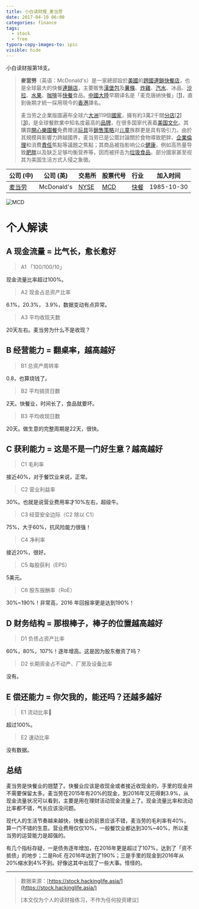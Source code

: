 ```yaml
---
title: 小白读财报_麦当劳
date: 2017-04-10 06:00
categories: finance
tags:
  - stock
  - free
typora-copy-images-to: ipic
visible: hide
---
```


小白读财报第18支。

> **麥當勞**（英语：McDonald's）是一家總部設於[美國](https://www.wikiwand.com/zh/%E7%BE%8E%E5%9C%8B)的[跨國](https://www.wikiwand.com/zh/%E8%B7%A8%E5%9C%8B%E5%85%AC%E5%8F%B8)[連鎖](https://www.wikiwand.com/zh/%E9%80%A3%E9%8E%96%E5%BA%97)[快餐店](https://www.wikiwand.com/zh/%E5%BF%AB%E9%A4%90%E5%BA%97)，也是全球最大的快餐[連鎖店](https://www.wikiwand.com/zh/%E9%80%A3%E9%8E%96%E5%BA%97)，主要販售[漢堡包](https://www.wikiwand.com/zh/%E6%BC%A2%E5%A0%A1%E5%8C%85)及[薯條](https://www.wikiwand.com/zh/%E8%96%AF%E6%A2%9D)、[炸雞](https://www.wikiwand.com/zh/%E7%82%B8%E9%9B%9E)、[汽水](https://www.wikiwand.com/zh/%E6%B1%BD%E6%B0%B4)、冰品、[沙拉](https://www.wikiwand.com/zh/%E6%B2%99%E6%8B%89)、[水果](https://www.wikiwand.com/zh/%E6%B0%B4%E6%9E%9C)、[咖啡](https://www.wikiwand.com/zh/%E5%92%96%E5%95%A1)等[快餐](https://www.wikiwand.com/zh/%E5%BF%AB%E9%A4%90)食品。[中國大陸](https://www.wikiwand.com/zh/%E4%B8%AD%E5%9C%8B%E5%A4%A7%E9%99%B8)早期译名是「麦克唐纳快餐」[[1\]](https://www.wikiwand.com/zh/%E9%BA%A6%E5%BD%93%E5%8A%B3#citenote1)，直到後期才統一採用現今的[香港](https://www.wikiwand.com/zh/%E9%A6%99%E6%B8%AF)譯名。
>
> 麦当劳之企業版圖遍布全球六[大洲](https://www.wikiwand.com/zh/%E5%A4%A7%E6%B4%B2)119個[國家](https://www.wikiwand.com/zh/%E5%9C%8B%E5%AE%B6)，擁有約3萬2千間[分店](https://www.wikiwand.com/zh/%E5%95%86%E5%BA%97)[[2\]](https://www.wikiwand.com/zh/%E9%BA%A6%E5%BD%93%E5%8A%B3#citenotedaily2)[[3\]](https://www.wikiwand.com/zh/%E9%BA%A6%E5%BD%93%E5%8A%B3#citenote3)，是全球餐飲業中知名度最高的[品牌](https://www.wikiwand.com/zh/%E5%93%81%E7%89%8C)，在很多国家代表着[美国文化](https://www.wikiwand.com/zh/%E7%BE%8E%E5%9B%BD%E6%96%87%E5%8C%96)。其購買[開心樂園餐](https://www.wikiwand.com/zh/%E9%96%8B%E5%BF%83%E6%A8%82%E5%9C%92%E9%A4%90)免费赠送[玩具](https://www.wikiwand.com/zh/%E7%8E%A9%E5%85%B7)等[銷售策略](https://www.wikiwand.com/zh/%E5%B8%82%E5%9C%BA%E8%90%A5%E9%94%80)对[儿童](https://www.wikiwand.com/zh/%E5%84%BF%E7%AB%A5)族群更是具有吸引力。由於其規模與影響力跨越國界，麦当劳已是公眾討論關於食物導致肥胖、[企業倫理](https://www.wikiwand.com/zh/%E4%BC%81%E6%A5%AD%E5%80%AB%E7%90%86)和消費[責任](https://www.wikiwand.com/zh/%E8%B2%AC%E4%BB%BB)焦點等議題之焦點；其商品被指影响公众[健康](https://www.wikiwand.com/zh/%E5%81%A5%E5%BA%B7)，例如高热量导致[肥胖](https://www.wikiwand.com/zh/%E8%82%A5%E8%83%96)以及缺乏足够均衡营养等，因而被抨击为[垃圾食品](https://www.wikiwand.com/zh/%E5%9E%83%E5%9C%BE%E9%A3%9F%E5%93%81)。部分國家甚至视其为美国生活方式入侵之象徵。

| 公司 (中)                                   | 公司 (英)     | 交易所                                      | 股票代号                                     | 行业                                       | 加入时间       |
| ---------------------------------------- | ---------- | ---------------------------------------- | ---------------------------------------- | ---------------------------------------- | ---------- |
| [麦当劳](https://www.wikiwand.com/zh/%E9%BA%A6%E5%BD%93%E5%8A%B3) | McDonald's | [NYSE](https://www.wikiwand.com/zh/%E7%BA%BD%E7%BA%A6%E8%AF%81%E5%88%B8%E4%BA%A4%E6%98%93%E6%89%80) | [MCD](http://www.nyse.com/about/listed/quickquote.html?ticker=MCD) | [快餐](https://www.wikiwand.com/zh/%E5%BF%AB%E9%A4%90) | 1985-10-30 |

![MCD](http://okgqgpbx3.bkt.clouddn.com/blog/2017-04-09-213904.png)

# 个人解读

## A 现金流量 = 比气长，愈长愈好

> A1 「100/100/10」

现金流量比率超过100%。

> A2 现金占总资产比率

6.1%，20.3%， 3.9%，数据变动有点异常。

> A3 平均收现天数

20天左右。麦当劳为什么不是收现？

## B 经营能力 = 翻桌率，越高越好

> B1 总资产周转率

0.8，也算烧钱了。

> B2 平均销货日数

2天。快餐业，时间长了，食品就要坏。

> B3 平均收现日数

20天。做生意的完整周期是22天，很快。

## C 获利能力 = 这是不是一门好生意？越高越好

> C1 毛利率

接近40%，对于餐饮业来说，正常。

> C2 营业利益率

30%。也就是说营业费用率才10%左右，超级牛。

> C3 经营安全边际（C2 除以 C1）

75%，大于60%，抗风险能力很强！

> C4 净利率

接近20%，很好。

> C5 每股获利（EPS）

5美元。

> C6 股东报酬率（RoE）

30%~190%！非常高，2016 年回报率更是达到190%！

## D 财务结构 = 那根棒子，棒子的位置越高越好

> D1 负债占资产比率

60%，80%，107%！逐年增高。这是因为股东撤资了吗？

> D2 长期资金占不动产、厂房及设备比率

没有。

## E 偿还能力 = 你欠我的，能还吗？还越多越好

> E1 流动比率

超过100%。

> E2 速动比率

没有数据。

## 总结

麦当劳是快餐业的翘楚了。快餐业应该是收现金或者接近收现金的，手里的现金并不需要保留太多。麦当劳在2015年有20%的现金，到2016年又花得剩3.9%，从现金流量状况可以看到，主要是用在理财活动现金流量上了。现金流量比率和流动比率都不错，气长应该没问题。

现代人的生活节奏越来越快，快餐业的前景应该不错，麦当劳的毛利率有40%，算一门不错的生意。营业费用仅仅10%，一般餐饮业都达到30%~40%，所以麦当劳的运营能力是超强的。

有几个指标存疑，一是债务逐年增加，在2016年更是超过了107%，达到了「资不抵债」的地步；二是RoE 在2016年达到了190%；三是手里的现金到2016年从20%缩水到4%不到。好像这其中出现了一些大事。怪怪的。

------

> 数据来源：[https://stock.hackinglife.asia/](https://stock.hackinglife.asia/)
>
> [本文仅为个人的读财报练习，不作为任何投资建议]